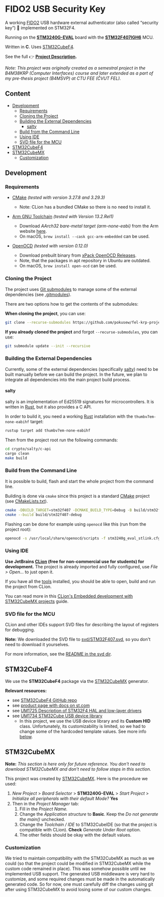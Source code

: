 # FIDO2 USB Security Key

A working [FIDO2] USB hardware external authenticator (also called “security key”) 🔑 implemented on STM32F4.

Running on the **[STM3240G-EVAL]** board with the **[STM32F407IGH6]** MCU.

Written in **C**. Uses [STM32CubeF4](#stm32cubef4).

See the full 👉 **[Project Description].**

_Note: This project was originally created as a semestral project in the B4M38KRP (Computer Interfaces) course
and later extended as a part of my pre-thesis project (B4MSVP) at CTU FEE (ČVUT FEL)._


## Content

<!-- **Table of Contents**  *generated with [DocToc](https://github.com/thlorenz/doctoc)* -->
<!-- START doctoc generated TOC please keep comment here to allow auto update -->
<!-- DON'T EDIT THIS SECTION, INSTEAD RE-RUN doctoc TO UPDATE -->

- [Development](#development)
  - [Requirements](#requirements)
  - [Cloning the Project](#cloning-the-project)
  - [Building the External Dependencies](#building-the-external-dependencies)
    - [salty](#salty)
  - [Build from the Command Line](#build-from-the-command-line)
  - [Using IDE](#using-ide)
  - [SVD file for the MCU](#svd-file-for-the-mcu)
- [STM32CubeF4](#stm32cubef4)
- [STM32CubeMX](#stm32cubemx)
  - [Customization](#customization)

<!-- END doctoc generated TOC please keep comment here to allow auto update -->


## Development


### Requirements

- [CMake] _(tested with version 3.27.8 and 3.29.3)_
  * Note: CLion has a bundled CMake so there is no need to install it.

- [Arm GNU Toolchain] _(tested with Version 13.2.Rel1)_
  * Download _AArch32 bare-metal target (arm-none-eabi)_ from the Arm website [here][Arm GNU Toolchain].
  * On macOS, `brew install --cask gcc-arm-embedded` can be used.

- [OpenOCD] _(tested with version 0.12.0)_
  * Download prebuilt binary from [xPack OpenOCD Releases].
  * Note, that the packages in apt repository in Ubuntu are outdated.
  * On macOS, `brew install open-ocd` can be used.


### Cloning the Project

The project uses [Git submodules] to manage some of the external dependencies (see [.gitmodules](./.gitmodules)).

There are two options how to get the contents of the submodules:

**When cloning the project**, you can use:
```bash
git clone --recurse-submodules https://github.com/pokusew/fel-krp-project.git
```

**If you already cloned the project** and forgot `--recurse-submodules`, you can use:
```bash
git submodule update --init --recursive
```


### Building the External Dependencies

Currently, some of the external dependencies (specifically [salty](#salty)) need to be built manually
before we can build the project. In the future, we plan to integrate all dependencies
into the main project build process.


#### salty

salty is an implementation of Ed25519 signatures for microcontrollers.
It is written in [Rust], but it also provides a C API.

In order to build it, you need a working [Rust] installation with the `thumbv7em-none-eabihf` target:
```bash
rustup target add thumbv7em-none-eabihf
```

Then from the project root run the following commands:
```bash
cd crypto/salty/c-api
cargo clean
make build
```


### Build from the Command Line

It is possible to build, flash and start the whole project from the command line.

Building is done via `cmake` since this project is a standard [CMake] project (see [CMakeLists.txt](./CMakeLists.txt)).
```bash
cmake -DBUILD_TARGET=stm32f407 -DCMAKE_BUILD_TYPE=Debug -B build/stm32f407-debug
cmake --build build/stm32f407-debug
```

Flashing can be done for example using `openocd` like this (run from the project root):
```bash
openocd -s /usr/local/share/openocd/scripts -f stm3240g_eval_stlink.cfg -c 'tcl_port disabled' -c 'gdb_port disabled' -c 'program "cmake-build-stm32f407-debug/lionkey_stm32f407.elf"' -c reset -c shutdown
```


### Using IDE

**Use JetBrains [CLion] (free for non-commercial use for students) for development.**
The project is already imported and fully configured, use _File > Open..._ to just open it.

If you have all the [tools](#requirements) installed, you should be able to open, build and run the project from CLion.

You can read more in this [CLion's Embedded development with STM32CubeMX projects][CLion-Embedded-Development]
guide.


### SVD file for the MCU

CLion and other IDEs support SVD files for describing the layout of registers for debugging.

**Note:** We downloaded the SVD file to [svd/STM32F407.svd](./svd/STM32F407.svd),
so you don't need to download it yourselves.

For more information, see the [README in the svd dir](./svd/README.md).


## STM32CubeF4

We use the **STM32CubeF4** package via the [STM32CubeMX] generator.

**Relevant resources:**
* see [STM32CubeF4 GitHub repo][STM32CubeF4-GitHub]
* see [product page with docs on st.com][STM32CubeF4-Product-Page]
* see [UM1725 Description of STM32F4 HAL and low-layer drivers][UM1725]
* see [UM1734 STM32Cube USB device library][UM1734]
  * In this project, we use the USB device library and its **Custom HID** class.
    Unfortunately, its customizability is limited, so we had to change some of the hardcoded template values.
    See more info [below](#customization).


## STM32CubeMX

**Note:** _This section is here only for future reference. You don't need to download STM32CubeMX and don't need to
follow steps in this section._

This project was created by [STM32CubeMX]. Here is the procedure we used:
1. _New Project_ > _Board Selector_ > **STM3240G-EVAL** > _Start Project_ > _Initialize all peripherals with their
   default Mode?_
   **Yes**
2. Then in the _Project Manager_ tab:
	1. Fill in the _Project Name._
	2. Change the _Application structure_ to **Basic**. Keep the _Do not generate the main()_ unchecked.
	3. Change the _Toolchain / IDE_ to STM32CubeIDE (so that the project is compatible with CLion). **Check** _Generate
	   Under Root_ option.
	4. The other fields should be okay with the default values.


### Customization

We tried to maintain compatibility with the STM32CubeMX as much as we could (so that the project could be modified in
STM32CubeMX while the custom code remained in place). This was somehow possible until we implemented USB support.
The generated USB middleware is very hard to customize, and some required changes must be made in the automatically
generated code. So for now, one must carefully diff the changes using git after using STM32CubeMX to avoid losing
some of our custom changes.


<!-- links references -->

[FIDO2]: https://fidoalliance.org/specifications/

[Project Description]: https://github.com/pokusew/fel-krp-project/raw/main/docs/FIDO2_USB_Security_Key_SVP_Final_Report.pdf

[STM3240G-EVAL]: https://www.st.com/en/evaluation-tools/stm3240g-eval.html

[STM32F407IGH6]: https://www.st.com/en/microcontrollers-microprocessors/stm32f407ig.html

[STM32CubeF4-GitHub]: https://github.com/STMicroelectronics/STM32CubeF4

[STM32CubeF4-Product-Page]: https://www.st.com/en/embedded-software/stm32cubef4.html#documentation

[UM1725]: https://www.st.com/resource/en/user_manual/um1725-description-of-stm32f4-hal-and-lowlayer-drivers-stmicroelectronics.pdf

[UM1734]: https://www.st.com/resource/en/user_manual/um1734-stm32cube-usb-device-library-stmicroelectronics.pdf

[STM32CubeMX]: https://www.st.com/en/development-tools/stm32cubemx.html

[CLion]: https://www.jetbrains.com/clion/

[CLion-Embedded-Development]: https://www.jetbrains.com/help/clion/embedded-development.html

[Arm GNU Toolchain]: https://developer.arm.com/downloads/-/arm-gnu-toolchain-downloads

[OpenOCD]: https://openocd.org/pages/getting-openocd.html

[STMicroelectronics/OpenOCD]: https://github.com/STMicroelectronics/OpenOCD

[xPack OpenOCD Releases]: https://github.com/xpack-dev-tools/openocd-xpack/releases

[CMake]: https://cmake.org/

[Git submodules]: https://git-scm.com/docs/gitsubmodules

[Rust]: https://www.rust-lang.org/
